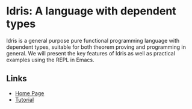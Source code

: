 # Idris: A language with dependent types

Idris is a general purpose pure functional programming language with
dependent types, suitable for both theorem proving and programming in
general. We will present the key features of Idris as well as
practical examples using the REPL in Emacs.

## Links

* [Home Page](http://www.idris-lang.org/)
* [Tutorial](http://eb.host.cs.st-andrews.ac.uk/writings/idris-tutorial.pdf)
